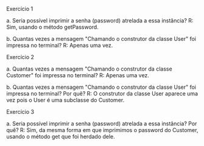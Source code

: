 Exercício 1

a. Seria possível imprimir a senha (password) atrelada a essa instância?
R: Sim, usando o método getPassword.

b. Quantas vezes a mensagem "Chamando o construtor da classe User" foi impressa no terminal?
R: Apenas uma vez.

Exercício 2

a. Quantas vezes a mensagem "Chamando o construtor da classe Customer" foi impressa no terminal? 
R: Apenas uma vez.

b. Quantas vezes a mensagem "Chamando o construtor da classe User" foi impressa no terminal? Por quê?
R: O construtor da classe User aparece uma vez pois o User é uma subclasse do Customer.

Exercício 3

a. Seria possível imprimir a senha (password) atrelada a essa instância? Por quê?
R: Sim, da mesma forma em que imprimimos o password do Customer, usando o método get que foi herdado dele.